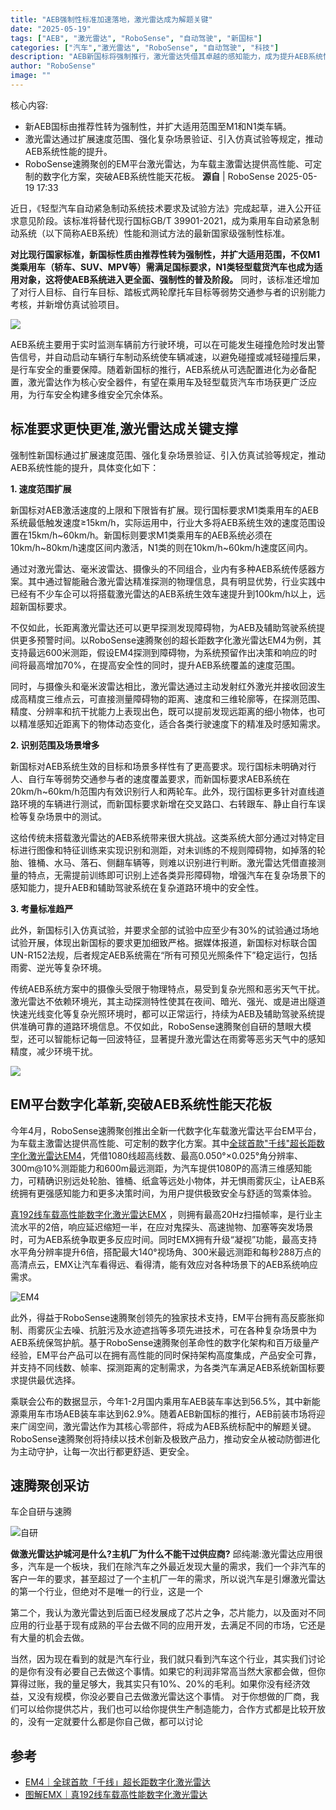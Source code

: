 ```yaml
---
title: "AEB强制性标准加速落地，激光雷达成为解题关键"
date: "2025-05-19"
tags: ["AEB", "激光雷达", "RoboSense", "自动驾驶", "新国标"]
categories: ["汽车","激光雷达", "RoboSense", "自动驾驶", "科技"]
description: "AEB新国标将强制推行，激光雷达凭借其卓越的感知能力，成为提升AEB系统性能的关键。"
author: "RoboSense"
image: ""
---
```


核心内容:
- 新AEB国标由推荐性转为强制性，并扩大适用范围至M1和N1类车辆。
- 激光雷达通过扩展速度范围、强化复杂场景验证、引入仿真试验等规定，推动AEB系统性能的提升。
- RoboSense速腾聚创的EM平台激光雷达，为车载主激雷达提供高性能、可定制的数字化方案，突破AEB系统性能天花板。
**源自** | RoboSense 2025-05-19 17:33

近日，《轻型汽车自动紧急制动系统技术要求及试验方法》完成起草，进入公开征求意见阶段。该标准将替代现行国标GB/T 39901-2021，成为乘用车自动紧急制动系统（以下简称AEB系统）性能和测试方法的最新国家级强制性标准。

**对比现行国家标准，新国标性质由推荐性转为强制性，并扩大适用范围，不仅M1类乘用车（轿车、SUV、MPV等）需满足国标要求，N1类轻型载货汽车也成为适用对象，这将使AEB系统进入更全面、强制性的普及阶段。**
同时，该标准还增加了对行人目标、自行车目标、踏板式两轮摩托车目标等弱势交通参与者的识别能力考核，并新增仿真试验项目。

![](https://ai.programnotes.cn/img/ai/99cf9502d8a7301c1564cab2a7825e4b.gif)


AEB系统主要用于实时监测车辆前方行驶环境，可以在可能发生碰撞危险时发出警告信号，并自动启动车辆行车制动系统使车辆减速，以避免碰撞或减轻碰撞后果，是行车安全的重要保障。随着新国标的推行，AEB系统从可选配置进化为必备配置，激光雷达作为核心安全器件，有望在乘用车及轻型载货汽车市场获更广泛应用，为行车安全构建多维安全冗余体系。

## **标准要求更快更准,激光雷达成关键支撑**


强制性新国标通过扩展速度范围、强化复杂场景验证、引入仿真试验等规定，推动AEB系统性能的提升，具体变化如下：

**1. 速度范围扩展**

新国标对AEB激活速度的上限和下限皆有扩展。现行国标要求M1类乘用车的AEB系统最低触发速度≥15km/h，实际运用中，行业大多将AEB系统生效的速度范围设置在15km/h~60km/h。新国标则要求M1类乘用车的AEB系统必须在10km/h~80km/h速度区间内激活，N1类的则在10km/h~60km/h速度区间内。


通过对激光雷达、毫米波雷达、摄像头的不同组合，业内有多种AEB系统传感器方案。其中通过智能融合激光雷达精准探测的物理信息，具有明显优势，行业实践中已经有不少车企可以将搭载激光雷达的AEB系统生效车速提升到100km/h以上，远超新国标要求。

不仅如此，长距离激光雷达还可以更早探测发现障碍物，为AEB及辅助驾驶系统提供更多预警时间。以RoboSense速腾聚创的超长距数字化激光雷达EM4为例，其支持最远600米测距，假设EM4探测到障碍物，为系统预留作出决策和响应的时间将最高增加70%，在提高安全性的同时，提升AEB系统覆盖的速度范围。

同时，与摄像头和毫米波雷达相比，激光雷达通过主动发射红外激光并接收回波生成高精度三维点云，可直接测量障碍物的距离、速度和三维轮廓等，在探测范围、精度、分辨率和抗干扰能力上表现出色，既可以提前发现远距离的细小物体，也可以精准感知近距离下的物体动态变化，适合各类行驶速度下的精准及时感知需求。


**2. 识别范围及场景增多**


新国标对AEB系统生效的目标和场景多样性有了更高要求。现行国标未明确对行人、自行车等弱势交通参与者的速度覆盖要求，而新国标要求AEB系统在20km/h~60km/h范围内有效识别行人和两轮车。此外，现行国标更多针对直线道路环境的车辆进行测试，而新国标要求新增在交叉路口、右转跟车、静止自行车误检等复杂场景中的测试。

这给传统未搭载激光雷达的AEB系统带来很大挑战。这类系统大部分通过对特定目标进行图像和特征训练来实现识别和测距，对未训练的不规则障碍物，如掉落的轮胎、锥桶、水马、落石、侧翻车辆等，则难以识别进行判断。激光雷达凭借直接测量的特点，无需提前训练即可识别上述各类异形障碍物，增强汽车在复杂场景下的感知能力，提升AEB和辅助驾驶系统在复杂道路环境中的安全性。

**3. 考量标准趋严**

此外，新国标引入仿真试验，并要求全部的试验中应至少有30%的试验通过场地试验开展，体现出新国标的要求更加细致严格。据媒体报道，新国标对标联合国UN-R152法规，后者规定AEB系统需在“所有可预见光照条件下”稳定运行，包括雨雾、逆光等复杂环境。

传统AEB系统方案中的摄像头受限于物理特点，易受到复杂光照和恶劣天气干扰。激光雷达不依赖环境光，其主动探测特性使其在夜间、暗光、强光、或是进出隧道快速光线变化等复杂光照环境时，都可以正常运行，持续为AEB及辅助驾驶系统提供准确可靠的道路环境信息。不仅如此，RoboSense速腾聚创自研的慧眼大模型，还可以智能标记每一回波特征，显著提升激光雷达在雨雾等恶劣天气中的感知精度，减少环境干扰。

![](https://ai.programnotes.cn/img/ai/aac8514c8914ea450d2d2f0bedec5869.gif)

## **EM平台数字化革新,突破AEB系统性能天花板**

今年4月，RoboSense速腾聚创推出全新一代数字化车载激光雷达平台EM平台，为车载主激雷达提供高性能、可定制的数字化方案。其中[全球首款"千线"超长距数字化激光雷达EM4](https://mp.weixin.qq.com/s?__biz=MzkzMTI5MzMzNw==&mid=2247507786&idx=1&sn=40d3c7a42abec0c235d036b5171ea87b&scene=21#wechat_redirect)，凭借1080线超高线数、最高0.050°×0.025°角分辨率、300m@10%测距能力和600m最远测距，为汽车提供1080P的高清三维感知能力，可精确识别远处轮胎、锥桶、纸盒等远处小物体，并无惧雨雾灰尘，让AEB系统拥有更强感知能力和更多决策时间，为用户提供极致安全与舒适的驾乘体验。

[真192线车载高性能数字化激光雷达EMX](https://mp.weixin.qq.com/s?__biz=MzkzMTI5MzMzNw==&mid=2247510102&idx=2&sn=0f66589e3de84db801599fe7c86662f8&scene=21#wechat_redirect)
，则拥有最高20Hz扫描帧率，是行业主流水平的2倍，响应延迟缩短一半，在应对鬼探头、高速抛物、加塞等突发场景时，可为AEB系统争取更多反应时间。同时EMX拥有升级“凝视”功能，最高支持水平角分辨率提升6倍，搭配最大140°视场角、300米最远测距和每秒288万点的高清点云，EMX让汽车看得远、看得清，能有效应对各种场景下的AEB系统响应需求。

![EM4](https://ai.programnotes.cn/img/lidar/640.webp)

此外，得益于RoboSense速腾聚创领先的独家技术支持，EM平台拥有高反膨胀抑制、雨雾灰尘去噪、抗脏污及水迹遮挡等多项先进技术，可在各种复杂场景中为AEB系统保驾护航。基于RoboSense速腾聚创革命性的数字化架构和百万级量产经验，EM平台产品可以在拥有高性能的同时保持架构高度集成，产品安全可靠，并支持不同线数、帧率、探测距离的定制需求，为各类汽车满足AEB系统新国标要求提供最优选择。

乘联会公布的数据显示，今年1-2月国内乘用车AEB装车率达到56.5%，其中新能源乘用车市场AEB装车率达到62.9%。随着AEB新国标的推行，AEB前装市场将迎来广阔空间，激光雷达作为其核心零部件，将成为AEB系统标配中的解题关键。RoboSense速腾聚创将持续以技术创新及极致产品力，推动安全从被动防御进化为主动守护，让每一次出行都更舒适、更安全。

## 速腾聚创采访

车企自研与速腾

![自研](https://ai.programnotes.cn/img/lidar/1.webp)

**做激光雷达护城河是什么?主机厂为什么不能干过供应商?**
邱纯潮:激光雷达应用很多，汽车是一个板块，我们在除汽车之外最近发现大量的需求，我们一个非汽车的客户一年的要求，甚至超过了一个主机厂一年的需求，所以说汽车是引爆激光雷达的第一个行业，但绝对不是唯一的行业，这是一个

第二个，我认为激光雷达到后面已经发展成了芯片之争，芯片能力，以及面对不同应用的行业基于现有成熟的平台去做不同的应用开发，去满足不同的市场，它还是有大量的机会去做。

当然，因为现在看到的就是汽车行业，我们就只看到汽车这个行业，其实我们讨论的是你有没有必要自己去做这个事情。如果它的利润非常高当然大家都会做，但你算得过账，我的量足够大，我其实只有10%、20%的毛利。如果你没有经济效益，又没有规模，你没必要自己去做激光雷达这个事情。
对于你想做的厂商，我们可以给你提供芯片，我们也可以给你提供生产制造能力，合作方式都是比较开放的，没有一定就要什么都是你自己做，都可以讨论

## 参考

- [EM4｜全球首款「千线」超长距数字化激光雷达](https://mp.weixin.qq.com/s?__biz=MzkzMTI5MzMzNw==&mid=2247507786&idx=1&sn=40d3c7a42abec0c235d036b5171ea87b&scene=21#wechat_redirect)
- [图解EMX｜真192线车载高性能数字化激光雷达](https://mp.weixin.qq.com/s?__biz=MzkzMTI5MzMzNw==&mid=2247510102&idx=2&sn=0f66589e3de84db801599fe7c86662f8&scene=21#wechat_redirect)